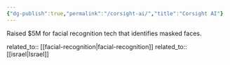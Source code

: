 ```yaml
---
{"dg-publish":true,"permalink":"/corsight-ai/","title":"Corsight AI"}
---
```



Raised $5M for facial recognition tech that identifies masked faces.

related_to:: [[facial-recognition\|facial-recognition]]
related_to:: [[israel\|Israel]]
